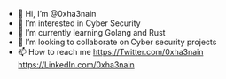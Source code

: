 - 👋 Hi, I’m @0xha3nain
- 👀 I’m interested in Cyber Security
- 🌱 I’m currently learning Golang and Rust
- 💞️ I’m looking to collaborate on Cyber security projects
- 📫 How to reach me https://Twitter.com/0xha3nain
https://LinkedIn.com/0xha3nain

<!---
0xha3nain/0xha3nain is a ✨ special ✨ repository because its `README.md` (this file) appears on your GitHub profile.
You can click the Preview link to take a look at your changes.
--->
